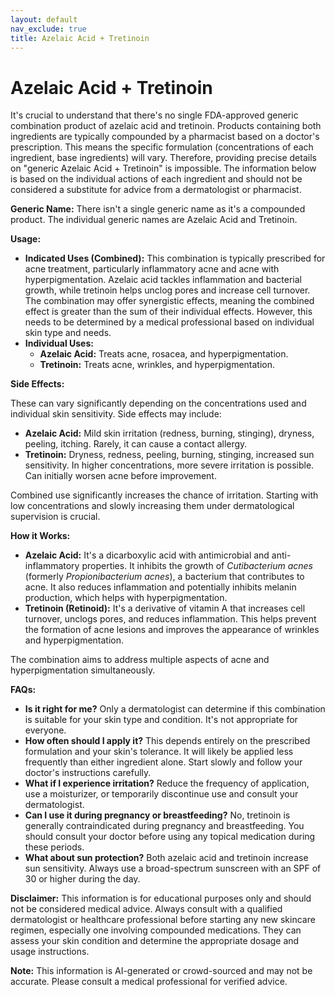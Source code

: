 ```yaml
---
layout: default
nav_exclude: true
title: Azelaic Acid + Tretinoin
---
```


# Azelaic Acid + Tretinoin

It's crucial to understand that there's no single FDA-approved generic combination product of azelaic acid and tretinoin.  Products containing both ingredients are typically compounded by a pharmacist based on a doctor's prescription. This means the specific formulation (concentrations of each ingredient, base ingredients) will vary.  Therefore, providing precise details on "generic Azelaic Acid + Tretinoin" is impossible.  The information below is based on the individual actions of each ingredient and should not be considered a substitute for advice from a dermatologist or pharmacist.

**Generic Name:**  There isn't a single generic name as it's a compounded product. The individual generic names are Azelaic Acid and Tretinoin.

**Usage:**

* **Indicated Uses (Combined):** This combination is typically prescribed for acne treatment, particularly inflammatory acne and acne with hyperpigmentation.  Azelaic acid tackles inflammation and bacterial growth, while tretinoin helps unclog pores and increase cell turnover.  The combination may offer synergistic effects, meaning the combined effect is greater than the sum of their individual effects.  However, this needs to be determined by a medical professional based on individual skin type and needs.
* **Individual Uses:**
    * **Azelaic Acid:** Treats acne, rosacea, and hyperpigmentation.
    * **Tretinoin:** Treats acne, wrinkles, and hyperpigmentation.

**Side Effects:**

These can vary significantly depending on the concentrations used and individual skin sensitivity. Side effects may include:

* **Azelaic Acid:**  Mild skin irritation (redness, burning, stinging), dryness, peeling, itching.  Rarely, it can cause a contact allergy.
* **Tretinoin:**  Dryness, redness, peeling, burning, stinging, increased sun sensitivity.  In higher concentrations, more severe irritation is possible.  Can initially worsen acne before improvement.

Combined use significantly increases the chance of irritation. Starting with low concentrations and slowly increasing them under dermatological supervision is crucial.

**How it Works:**

* **Azelaic Acid:** It's a dicarboxylic acid with antimicrobial and anti-inflammatory properties. It inhibits the growth of *Cutibacterium acnes* (formerly *Propionibacterium acnes*), a bacterium that contributes to acne. It also reduces inflammation and potentially inhibits melanin production, which helps with hyperpigmentation.
* **Tretinoin (Retinoid):** It's a derivative of vitamin A that increases cell turnover, unclogs pores, and reduces inflammation. This helps prevent the formation of acne lesions and improves the appearance of wrinkles and hyperpigmentation.

The combination aims to address multiple aspects of acne and hyperpigmentation simultaneously.

**FAQs:**

* **Is it right for me?** Only a dermatologist can determine if this combination is suitable for your skin type and condition.  It's not appropriate for everyone.
* **How often should I apply it?**  This depends entirely on the prescribed formulation and your skin's tolerance. It will likely be applied less frequently than either ingredient alone.  Start slowly and follow your doctor's instructions carefully.
* **What if I experience irritation?**  Reduce the frequency of application, use a moisturizer, or temporarily discontinue use and consult your dermatologist.
* **Can I use it during pregnancy or breastfeeding?** No, tretinoin is generally contraindicated during pregnancy and breastfeeding.  You should consult your doctor before using any topical medication during these periods.
* **What about sun protection?**  Both azelaic acid and tretinoin increase sun sensitivity.  Always use a broad-spectrum sunscreen with an SPF of 30 or higher during the day.


**Disclaimer:** This information is for educational purposes only and should not be considered medical advice. Always consult with a qualified dermatologist or healthcare professional before starting any new skincare regimen, especially one involving compounded medications. They can assess your skin condition and determine the appropriate dosage and usage instructions.


**Note:** This information is AI-generated or crowd-sourced and may not be accurate. Please consult a medical professional for verified advice.